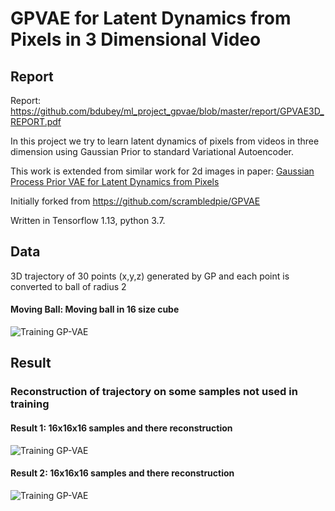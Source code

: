 # GPVAE for Latent Dynamics from Pixels in 3 Dimensional Video
## Report
Report: https://github.com/bdubey/ml_project_gpvae/blob/master/report/GPVAE3D_REPORT.pdf

In this project we try to learn latent dynamics of pixels from videos in three dimension
using Gaussian Prior to standard Variational Autoencoder.

This work is extended from similar work for 2d images in paper:
[Gaussian Process Prior VAE for Latent Dynamics from Pixels](http://proceedings.mlr.press/v118/pearce20a/pearce20a.pdf)

Initially forked from https://github.com/scrambledpie/GPVAE

Written in Tensorflow 1.13, python 3.7.

## Data
3D trajectory of 30 points (x,y,z) generated by GP and each point is converted to ball of radius 2
#### Moving Ball:  Moving ball in 16 size cube
![Training GP-VAE](https://github.com/bdubey/ml_project_gpvae/blob/master/result_projection2.png)
## Result
### Reconstruction of trajectory on some samples not used in training
#### Result 1:  16x16x16 samples and there reconstruction
![Training GP-VAE](https://github.com/bdubey/ml_project_gpvae/blob/master/result_final.png)
#### Result 2:  16x16x16 samples and there reconstruction
![Training GP-VAE](https://github.com/bdubey/ml_project_gpvae/blob/master/result_final2.png)

